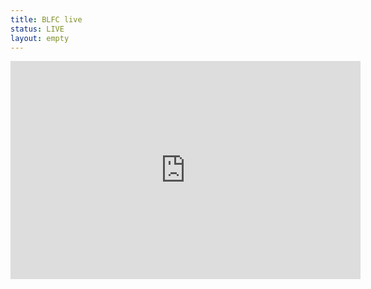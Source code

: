 ```yaml
---
title: BLFC live
status: LIVE
layout: empty
---
```


<iframe class=aligncenter width="560" height="349" src="https://www.youtube.com/embed/live_stream?channel=BiggestlittlefurconOrg" frameborder="0" allowfullscreen></iframe>
